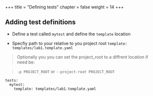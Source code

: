 +++
title = "Defining tests"
chapter = false
weight = 14
+++



## Adding test definitions

* Define a test called `mytest` and define the `template` location

* Specfiy path to your relative to you project root `template:` `templates/lab1.template.yaml`

> Optionally you you can set the project_root to a diffrent location if need be:

> `-p PROJECT_ROOT` or  `--project-root PROJECT_ROOT`


```
tests:
  mytest:
    template: templates/lab1.template.yaml
```




